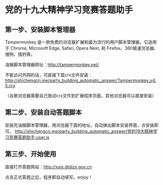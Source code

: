 # 党的十九大精神学习竞赛答题助手

## 第一步、安装脚本管理器
Tampermonkey 是一款免费的浏览器扩展和最为流行的用户脚本管理器，它适用于 Chrome, Microsoft Edge, Safari, Opera Next, 和 Firefox、360极速浏览器、搜狗、猎豹等。


油猴脚本管理器网址：http://tampermonkey.net/


不能访问外网的话，可直接下载crx文件安装：
http://shichengcn.me/party_building_automatic_answer/Tampermonkey_v4.5.crx

（谷歌浏览器需要自己拖动crx文件到扩展程序页面，其他浏览器可以直接安装）
## 第二步、安装自动答题脚本
安装完油猴脚本管理器，用浏览器下面的地址，自动弹出脚本安装界面，点安装即可。
http://shichengcn.me/party_building_automatic_answer/党的19大精神学习竞赛答题助手.user.js
## 第三步、开始使用
直接打开答题网站：http://xxjs.dtdjzx.gov.cn

点击正式答题之后，程序即自动填写。enjoy！
